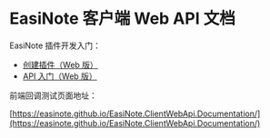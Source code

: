 # EasiNote 客户端 Web API 文档

EasiNote 插件开发入门：

- [创建插件（Web 版）](/zh-CN/packing/README.md)
- [API 入门（Web 版）](/zh-CN/apis/README.md)

前端回调测试页面地址：

[https://easinote.github.io/EasiNote.ClientWebApi.Documentation/](https://easinote.github.io/EasiNote.ClientWebApi.Documentation/)
